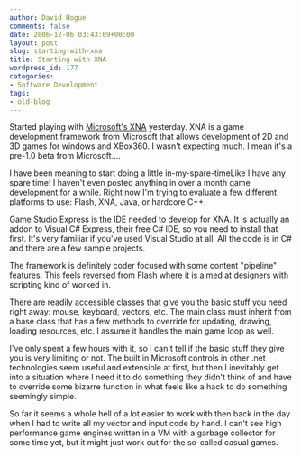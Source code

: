 ```yaml
---
author: David Hogue
comments: false
date: 2006-12-06 03:43:09+00:00
layout: post
slug: starting-with-xna
title: Starting with XNA
wordpress_id: 177
categories:
- Software Development
tags:
- old-blog
---
```


Started playing with [Microsoft's XNA](http://msdn.microsoft.com/directx/XNA/default.aspx) yesterday.  XNA is a game development framework from Microsoft that allows development of 2D and 3D games for windows and XBox360.  I wasn't expecting much.  I mean it's a pre-1.0 beta from Microsoft....

I have been meaning to start doing a little in-my-spare-timeLike I have any spare time!  I haven't even posted anything in over a month game development for a while.  Right now I'm trying to evaluate a few different platforms to use: Flash, XNA, Java, or hardcore C++.

Game Studio Express is the IDE needed to develop for XNA.  It is actually an addon to Visual C# Express, their free C# IDE, so you need to install that first.  It's very familiar if you've used Visual Studio at all.  All the code is in C# and there are a few sample projects.

The framework is definitely coder focused with some content "pipeline" features.  This feels reversed from Flash where it is aimed at designers with scripting kind of worked in.

There are readily accessible classes that give you the basic stuff you need right away: mouse, keyboard, vectors, etc.  The main class must inherit from a base class that has a few methods to override for updating, drawing, loading resources, etc.  I assume it handles the main game loop as well.

I've only spent a few hours with it, so I can't tell if the basic stuff they give you is very limiting or not.  The built in Microsoft controls in other .net technologies seem useful and extensible at first, but then I inevitably get into a situation where I need it to do something they didn't think of and have to override some bizarre function in what feels like a hack to do something seemingly simple.

So far it seems a whole hell of a lot easier to work with then back in the day when I had to write all my vector and input code by hand.  I can't see high performance game engines written in a VM with a garbage collector for some time yet, but it might just work out for the so-called casual games.
